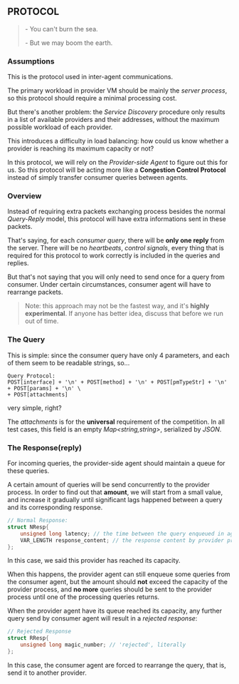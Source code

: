 ## PROTOCOL

> \- You can't burn the sea.
>
> \- But we may boom the earth.

### Assumptions

This is the protocol used in inter-agent communications.

The primary workload in provider VM should be mainly the *server process*, so this protocol should require a minimal processing cost.

But there's another problem: the *Service Discovery* procedure only results in a list of available providers and their addresses, without the maximum possible workload of each provider.

This introduces a difficulty in load balancing: how could us know whether a provider is reaching its maximum capacity or not?

In this protocol, we will rely on the *Provider-side Agent* to figure out this for us. So this protocol will be acting more like a **Congestion Control Protocol** instead of simply transfer consumer queries between agents.

### Overview

Instead of requiring extra packets exchanging process besides the normal *Query-Reply* model, this protocol will have extra informations sent in these packets.

That's saying, for each *consumer query*, there will be **only one reply** from the server. There will be no *heartbeats*, *control signals*, every thing that is required for this protocol to work correctly is included in the queries and replies.

But that's not saying that you will only need to send once for a query from consumer. Under certain circumstances, consumer agent will have to rearrange packets.

> Note: this approach may not be the fastest way, and it's **highly experimental**. If anyone has better idea, discuss that before we run out of time.

### The Query

This is simple: since the consumer query have only 4 parameters, and each of them seem to be readable strings, so...

```text
Query Protocol:
POST[interface] + '\n' + POST[method] + '\n' + POST[pmTypeStr] + '\n' + POST[params] + '\n' \
+ POST[attachments]
```

very simple, right?

The *attachments* is for the **universal** requirement of the competition. In all test cases, this field is an empty *Map<string,string>*, serialized by *JSON*.

### The Response(reply)

For incoming queries, the provider-side agent should maintain a queue for these queries.

A certain amount of queries will be send concurrently to the provider process. In order to find out that **amount**, we will start from a small value, and increase it gradually until significant lags happened between a query and its corresponding response.

```C
// Normal Response:
struct NResp{
    unsigned long latency; // the time between the query enqueued in agent and response are finally sent by provider process, in us
    VAR_LENGTH response_content; // the response content by provider process.
};
```

In this case, we said this provider has reached its capacity.

When this happens, the provider agent can still enqueue some queries from the consumer agent, but the amount should **not** exceed the capacity of the provider process, and **no more** queries should be sent to the provider process until one of the processing queries returns.

When the provider agent have its queue reached its capacity, any further query send by consumer agent will result in a *rejected response*:

```C
// Rejected Response
struct RResp{
    unsigned long magic_number; // 'rejected', literally
};
```

In this case, the consumer agent are forced to rearrange the query, that is, send it to another provider.